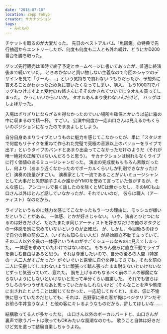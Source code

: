 ```yaml
---
date: "2018-07-10"
location: Zepp Tokyo
creator: サカナクション
tags:
  - みたもの
---
```


チケットを取るのが大変だった。
先日のベストアルバム「魚図鑑」の特典で先行抽選からエントリーしたが、何度も何度も二人とも外れ続け、どうにかD200番台を勝ち取った。

グッズ先行販売は18時で終了予定とホームページに書いてあったが、普通に終演後まで続いていた。
ときめかないと買い物しない主義なので今回のシャツのデザインを見て「うーん……」という気持ちで買わないつもりだったが、予想外に買えることがわかったため急に買いたくなってしまい、購入。
もう1000円でバッグもつけますよと受付のお姉さんにそそのかされてついでにタオルも買ってしまった。
かっこいいからいいか。
タオルあんまり使わないんだけど。
バッグはしょぼかった。

入場はぎりぎりにならざるを得なかったのでいい場所を確保とかいう以前に箱の中に収まるので精一杯。
すごい。
公演中何度か一応山口さんは見えるかもくらいのポジションになったのでまあよしとしよう。

自分自身あまりライブというものに魅力を感じてこなかったが、単に「スタジオで何度もリテイクを重ねて作られた完璧で究極の音源以上のバリューをライブで出す」というタイプのバンドとあまり出会ってこなかっただけのようだ（それが唯一絶対の正解ではないんだろうと思う）。
サカナクションは紛れもなくライブに行く価値のあるミュージシャンだった。
演出の完成度ももちろん素敵だったし、何より（あまり近くなかったのでボーカルくらいしか判別できなかったけど）演奏の技量がすごい。
演奏家として一流であることがいいミュージシャンとして大事だと矢野顕子さんか誰かがYMOを誉めて言っていた気がするが、そんな感じ。
アンコールで長く話したのを除くとMCは無かったし、そのMCも山口さん以外ほとんど話していなかったが、それでいいのだ。
彼らは職人（アーティスト）なのだから。

ライブというものに魅力を感じてこなかったもう一つの理由に、モッシュが嫌いだということがある。
一体感、とかが好きじゃない。
いや、演者とひとつになるのは好きだけど、ただたまたま同じアーティストを好きなだけの他のオタクとの一体感を別に求めていないというのが正確だ。
が、しかし、今回後ろのほうで自分の目の前の二人（いずれも知らない人だ）が終始直立不動で立っていて、その二人以外全員の一体感というものがすごくシュールなものに見えてしまった。
一体感を求めていたわけではないのに。
もちろん彼らに直立不動でライブを楽しむ自由はあると思う。
それは尊重したいので、自分の後ろの人間（特定の一人二人がすごかった）がぐいぐいと露骨に自分を押してきても、それを前の二人に伝搬してしまわないように頑張って踏ん張ったまま耐えないといけないなとずっと気張っていて、疲れた。
腕を上げるのもなるべく前の二人の邪魔にならないようにしないといけないと思って半分くらい自粛した。
それでも彼らはうしろのやつうぜえなあと思っていたかもしれないけど（そんなことを声や態度に出されたということは断じてなかった、一応記しておくと）、まあ、仮に不愉快に思っていたのだとしても、それは、吉野家に来た客が俺はベジタリアンだぞお前ら牛丼食うなよ！ と他の客にキレるようなものだから、許してほしいな……

結構歌ってる人が多かったな。
山口さん以外のボーカルパートと、山口さんが裏声で歌うパートは歌ってもOKみたいな風潮なのかも。
歌うこと自体は好きだけど気を遣って結局自粛しちゃうよね。
